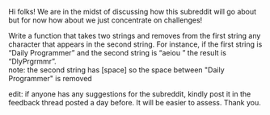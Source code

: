 <div class="md"><p>Hi folks! We are in the midst of discussing how this subreddit will go about but for now how about we just concentrate on challenges!</p>
<p>Write a function that takes two strings and removes from the first string any character that appears in the second string. For instance, if the first string is “Daily Programmer” and the second string is “aeiou ” the result is “DlyPrgrmmr”.<br/>
note: the second string has [space] so the space between "Daily Programmer" is removed</p>
<p>edit: if anyone has any suggestions for the subreddit, kindly post it in the feedback thread posted a day before. It will be easier to assess. Thank you.</p>
</div>
